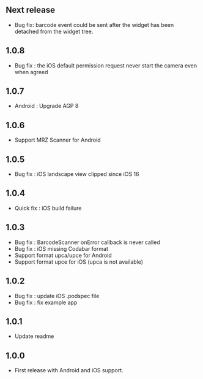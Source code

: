 ## Next release

- Bug fix: barcode event could be sent after the widget has been detached from the widget tree.

## 1.0.8

- Bug fix : the iOS default permission request never start the camera even when agreed

## 1.0.7

- Android : Upgrade AGP 8

## 1.0.6

- Support MRZ Scanner for Android

## 1.0.5

- Bug fix : iOS landscape view clipped since iOS 16

## 1.0.4

- Quick fix : iOS build failure

## 1.0.3

- Bug fix : BarcodeScanner onError callback is never called
- Bug fix : iOS missing Codabar format
- Support format upca/upce for Android
- Support format upce for iOS (upca is not available)

## 1.0.2

- Bug fix : update iOS .podspec file
- Bug fix : fix example app

## 1.0.1

- Update readme

## 1.0.0

- First release with Android and iOS support.
